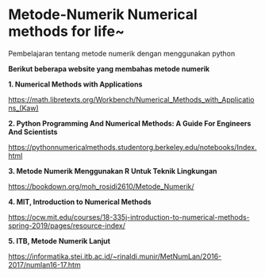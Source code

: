 # Metode-Numerik **Numerical methods for life~**
Pembelajaran tentang metode numerik dengan menggunakan python

**Berikut beberapa website yang membahas metode numerik**



**1. Numerical Methods with Applications**

https://math.libretexts.org/Workbench/Numerical_Methods_with_Applications_(Kaw)

**2. Python Programming And Numerical Methods: A Guide For Engineers And Scientists**

https://pythonnumericalmethods.studentorg.berkeley.edu/notebooks/Index.html

**3. Metode Numerik Menggunakan R Untuk Teknik Lingkungan**

https://bookdown.org/moh_rosidi2610/Metode_Numerik/

**4. MIT, Introduction to Numerical Methods**

https://ocw.mit.edu/courses/18-335j-introduction-to-numerical-methods-spring-2019/pages/resource-index/

**5. ITB, Metode Numerik Lanjut**

https://informatika.stei.itb.ac.id/~rinaldi.munir/MetNumLan/2016-2017/numlan16-17.htm
